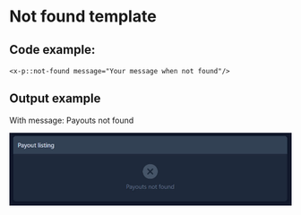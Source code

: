 # Not found template

## Code example:
```
<x-p::not-found message="Your message when not found"/>
```

## Output example

With message: Payouts not found

![Not found example](images/not-found.jpg)

